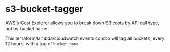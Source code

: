 # s3-bucket-tagger

AWS's Cost Explorer allows you to break down S3 costs by API call type, not by bucket name.

This terraform/lambda/cloudwatch events combo will tag all buckets, every 12 hours, with a tag of `bucket_name`.
